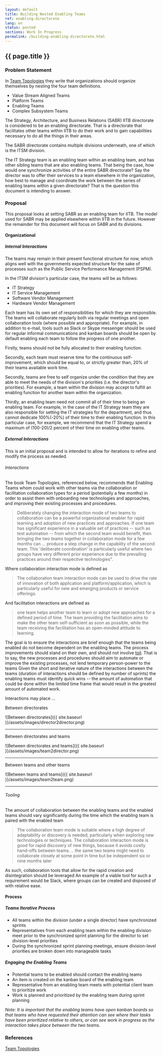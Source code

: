 ```yaml
---
layout: default
title: Building Nested Enabling Teams
ref: enabling-directorate
lang: en
status: posted
sections: Work In Progress
permalink: /building-enabling-directorate.html
---
```


## {{ page.title }}

### Problem Statement

In [Team Topologies](https://itrevolution.com/book/team-topologies/) they write that organizations should organize themselves by nesting the four team definitions.

- Value Stream Aligned Teams
- Platform Teams
- Enabling Teams
- Complex Subsystem Teams

The Strategy, Architecture, and Business Relations (SABR) IITB directorate is considered to be an enabling directorate. That is a directorate that facilitates other teams within IITB to do their work and to gain capabilities necessary to do all the things in their areas.

The SABR directorate contains multiple divisions underneath, one of which is the ITSM division.

The IT Strategy team is an enabling team within an enabling team, and has other sibling teams that are also enabling teams.
That being the case, how would one synchronize activities of the entire SABR directorate? Say the director was to offer their services to a team elsewhere in the organization, how best to manage and coordinate the work between the series of enabling teams within a given directorate? That is the question this document is intending to answer.

### Proposal

This proposal looks at setting SABR as an enabling team for IITB.
The model used for SABR may be applied elsewhere within IITB in the future.
However the remainder for this document will focus on SABR and its divisions.

#### Organizational

##### Internal Interactions

The teams may remain in their present functional structure for now, which aligns well with the governments expected structure for the sake of processes such as the Public Service Performance Management (PSPM).

In the ITSM division's particular case, the teams will be as follows:

- IT Strategy
- IT Service Management
- Software Vendor Management
- Hardware Vendor Management

Each team has its own set of responsibilities for which they are responsible.
The teams will collaborate regularly both via regular meetings and open collaboration tools (where possible and appropriate).
For example, in addition to e-mail, tools such as Slack or Skype messenger should be used for regular informal communications and kanban boards should be open by default enabling each team to follow the progress of one another.

Firstly, teams should not be fully allocated to their enabling function.

Secondly, each team must reserve time for the continuous self-improvement, which should be equal to, or strictly greater than, 20% of their teams available work time.

Secondly, teams are free to self organize under the condition that they are able to meet the needs of the division's priorities (i.e. the director's priorities).
For example, a team within the division may accept to fulfill an enabling function for another team within the organization.

Thirdly, an enabling team need not commit all of their time to being an enabling team.
For example, in the case of the IT Strategy team they are also responsible for setting the IT strategies for the department, and thus cannot dedicate 100%(-20%) of their time to their enabling function.
In this particular case, for example, we recommend that the IT Strategy spend a maximum of (100-20)/2 percent of their time on enabling other teams.

##### External Interactions

This is an initial proposal and is intended to allow for iterations to refine and modify the process as needed.

###### Interactions

The book Team Topologies, referenced below, recommends that Enabling Teams whom could work with other teams via the collaboration or facilitation collaboration types for a period (potentially a few months) in order to assist them with onboarding new technologies and approaches, and improving their existing processes and procedures.

> Deliberately changing the interaction mode of two teams to collaboration can be a powerful organizational enabler for rapid learning and adoption of new practices and approaches. If one team has significant experience in a valuable set of practices -- such as test automation -- from which the second team would benefit, then bringing the two teams together in collaboration mode for a few months can ... produce a step change in the capability of the second team. This 'deliberate coordination' is particularly useful where two groups have very different prior experience due to the prevailing practices around their respective technologies".

Where collaboration interaction mode is defined as

> The collaboration team interaction mode can be used to drive the rate of innovation of both application and platform/application, which is particularly useful for new and emerging products or service offerings.

And facilitation interactions are defined as

> one team helps another team to learn or adopt new approaches for a defined period of time. The team providing the facilitation aims to make the other team self-sufficient as soon as possible, while the team receiving the facilitation has an open-minded attitude to learning.

The goal is to ensure the interactions are brief enough that the teams being enabled do not become dependent on the enabling teams.
The process improvements should stand on their own, and should not involve [toil](https://landing.google.com/sre/sre-book/chapters/eliminating-toil/).
That is to say, the new processes and procedures should aim to automate or improve the existing processes, not lend temporary person-power to the teams
Given the short and iterative nature of the interactions between the teams (duration of interactions should be defined by number of sprints) the enabling teams must identify quick wins -- the amount of automation that could be done within the limited time frame that would result in the greatest amount of automated work.

Interactions may place ...

Between directorates

![Between directorates]({{ site.baseurl }}/assets/images/director2director.png)

___

Between directorates and teams

![Between directorates and teams]({{ site.baseurl }}/assets/images/team2director.png)

___

Between teams and other teams

![Between teams and teams]({{ site.baseurl }}/assets/images/team2team.png)

___

###### Tooling

The amount of collaboration between the enabling teams and the enabled teams should vary significantly during the time which the enabling team is paired with the enabled team

> The collaboration team mode is suitable where a high degree of adaptability or discovery is needed, particularly when exploring new technologies or techniques. The collaboration interaction mode is good for rapid discovery of new things, because it avoids costly hand-offs between teams.
> .. the same two teams might need to collaborate closely at some point in time but be independent six or nine months later

As such, collaboration tools that allow for the rapid creation and disintegration should be leveraged
An example of a viable tool for such a requirement would be Slack, where groups can be created and disposed of with relative ease.

#### Process

##### Teams Iterative Process

- All teams within the division (under a single director) have synchronized sprints
- Representatives from each enabling team within the enabling division meet prior to the synchronized sprint planning for the director to set division-level priorities
- During the synchronized sprint planning meetings, ensure division-level priorities are broken down into manageable tasks

##### Engaging the Enabling Teams

- Potential teams to be enabled should contact the enabling teams
- An item is created on the kanban board of the enabling team
- Representative from an enabling team meets with potential client team to prioritize work
- Work is planned and prioritized by the enabling team during sprint planning

*Note: It is important that the enabling teams have open kanban boards so that teams who have requested their attention can see where their tasks have been prioritized relative to others, or can see work in progress as the interaction takes place between the two teams.*

### References

[Team Topologies](https://itrevolution.com/book/team-topologies/)
